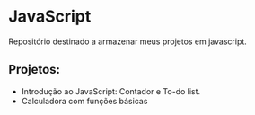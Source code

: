 # JavaScript
Repositório destinado a armazenar meus projetos em javascript.

## Projetos:
- Introdução ao JavaScript: Contador e To-do list.
- Calculadora com funções básicas
